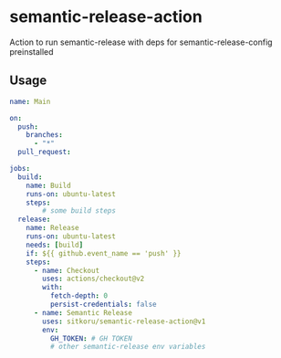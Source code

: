 # semantic-release-action
Action to run semantic-release with deps for semantic-release-config preinstalled

## Usage

```yml
name: Main

on:
  push:
    branches:
      - "*"
  pull_request:

jobs:
  build:
    name: Build
    runs-on: ubuntu-latest
    steps:
        # some build steps
  release:
    name: Release
    runs-on: ubuntu-latest
    needs: [build]
    if: ${{ github.event_name == 'push' }}
    steps:
      - name: Checkout
        uses: actions/checkout@v2
        with:
          fetch-depth: 0
          persist-credentials: false
      - name: Semantic Release
        uses: sitkoru/semantic-release-action@v1
        env:
          GH_TOKEN: # GH TOKEN
          # other semantic-release env variables
```